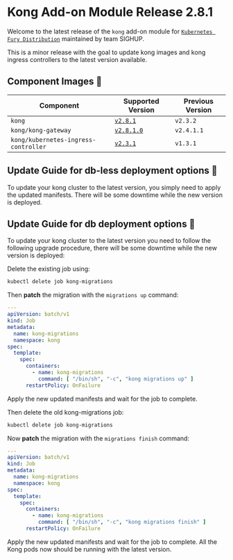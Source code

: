 # Kong Add-on Module Release 2.8.1

Welcome to the latest release of the `kong` add-on module for [`Kubernetes Fury
Distribution`](https://github.com/sighupio/fury-distribution) maintained by team
SIGHUP.

This is a minor release with the goal to update kong images and kong ingress controllers to the latest version available.

## Component Images 🚢

| Component                            | Supported Version                                                                                      | Previous Version |
|--------------------------------------|--------------------------------------------------------------------------------------------------------|------------------|
| `kong`                               | [`v2.8.1`](https://github.com/Kong/kong/releases/tag/2.8.1)                                            | `v2.3.2`         |
| `kong/kong-gateway`                  | [`v2.8.1.0`](https://docs.konghq.com/gateway/changelog/#2810)                                          | `v2.4.1.1`       |
| `kong/kubernetes-ingress-controller` | [`v2.3.1`](https://github.com/Kong/kubernetes-ingress-controller/releases/tag/v2.3.1)                  | `v1.3.1`         |

## Update Guide for db-less deployment options 🦮

To update your kong cluster to the latest version, you simply need to apply the updated manifests.
There will be some downtime while the new version is deployed.

## Update Guide for db deployment options 🦍

To update your kong cluster to the latest version you need to follow the following upgrade procedure, there will be some
downtime while the new version is deployed:

Delete the existing job using:

```bash
kubectl delete job kong-migrations
```

Then **patch** the migration with the `migrations up` command:

```yaml
---
apiVersion: batch/v1
kind: Job
metadata:
  name: kong-migrations
  namespace: kong
spec:
  template:
    spec:
      containers:
        - name: kong-migrations
          command: [ "/bin/sh", "-c", "kong migrations up" ]
      restartPolicy: OnFailure
```

Apply the new updated manifests and wait for the job to complete.

Then delete the old kong-migrations job:

```bash
kubectl delete job kong-migrations
```

Now **patch** the migration with the `migrations finish` command:

```yaml
---
apiVersion: batch/v1
kind: Job
metadata:
  name: kong-migrations
  namespace: kong
spec:
  template:
    spec:
      containers:
        - name: kong-migrations
          command: [ "/bin/sh", "-c", "kong migrations finish" ]
      restartPolicy: OnFailure
```

Apply the new updated manifests and wait for the job to complete. All the Kong pods now should be running with the latest version.



